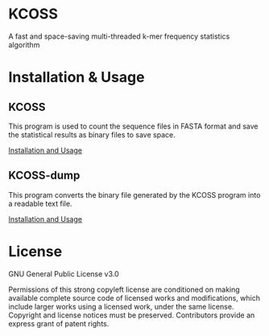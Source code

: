 # KCOSS
A fast and space-saving multi-threaded k-mer frequency statistics algorithm


# Installation & Usage
## KCOSS
This program is used to count the sequence files in FASTA format and save the statistical results as binary files to save space.

[Installation and Usage](/kmer_counter/README.md)

## KCOSS-dump
This program converts the binary file generated by the KCOSS program into a readable text file.

[Installation and Usage](/kmer_dump/README.md)


# License
GNU General Public License v3.0

Permissions of this strong copyleft license are conditioned on making available complete source code of licensed works and modifications, which include larger works using a licensed work, under the same license. Copyright and license notices must be preserved. Contributors provide an express grant of patent rights.

